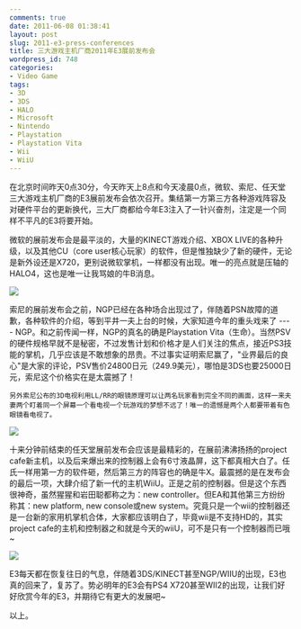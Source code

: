 ```yaml
---
comments: true
date: 2011-06-08 01:38:41
layout: post
slug: 2011-e3-press-conferences
title: 三大游戏主机厂商2011年E3展前发布会
wordpress_id: 748
categories:
- Video Game
tags:
- 3D
- 3DS
- HALO
- Microsoft
- Nintendo
- Playstation
- Playstation Vita
- Wii
- WiiU
---
```


在北京时间昨天0点30分，今天昨天上8点和今天凌晨0点，微软、索尼、任天堂三大游戏主机厂商的E3展前发布会依次召开。集结第一方第三方各种游戏阵容及对硬件平台的更新换代，三大厂商都给今年E3注入了一针兴奋剂，注定是一个同样不平凡的E3将要开始。




微软的展前发布会是最平淡的，大量的KINECT游戏介绍、XBOX LIVE的各种升级，以及其他CU（core user核心玩家）的软件，但是惟独缺少了新的硬件，无论是新外设还是X720，更别说微软掌机，一样都没有出现。唯一的亮点就是压轴的HALO4，这也是唯一让我骂娘的牛B消息。




[![](http://artori.us/wp-content/uploads/2011_e3_microsoft-500x281.jpg)](http://artori.us/2011-e3-press-conferences/2011_e3_microsoft/)




索尼的展前发布会之前，NGP已经在各种场合出现过了，伴随着PSN故障的道歉，各种软件的介绍，等到平井一夫上台的时候，大家知道今年的重头戏来了 ---- NGP。和之前传闻一样，NGP的真名的确是Playstation Vita（生命）。当然PSV的硬件规格早就不是秘密，不过发售计划和价格才是人们关注的焦点，接近PS3技能的掌机，几乎应该是不敢想象的昂贵。不过事实证明索尼赢了，"业界最后的良心"是大家的评论，PSV售价24800日元（249.9美元），哪怕是3DS也要25000日元，索尼这个价格实在是太震撼了！  

	另外索尼公布的3D电视利用LL/RR的眼镜原理可以让两名玩家看到完全不同的画面，这样一来夫妻两个盯着同一个屏幕一个看电视一个玩游戏的梦想不远了！唯一的遗憾是两个人都要带着有色眼镜看电视了。




[![](http://artori.us/wp-content/uploads/2011_e3_sony-500x280.jpg)](http://artori.us/2011-e3-press-conferences/2011_e3_sony/)




十来分钟前结束的任天堂展前发布会应该是最精彩的，在展前沸沸扬扬的project cafe新主机，以及后来爆出来的控制器上会有6寸液晶屏，这下都真相大白了。任氏一样用第一方的软件砸，然后第三方的阵容也的确是牛X。最震撼的是在发布会的最后一项，大肆介绍了新一代的主机WiiU。正是之前的控制器。但是这个东西很神奇，虽然猩猩和岩田聪都称之为：new controller。但EA和其他第三方纷纷称其：new platform, new console或new system。究竟只是一个wii的控制器还是一台新的家用机掌机合体，大家都应该明白了，毕竟wii是不支持HD的，其实project cafe的主机和控制器之和就是今天的wiiU，可不是只有一个控制器而已哦~




[![](http://artori.us/wp-content/uploads/2011_e3_nintendo-500x281.png)](http://artori.us/2011-e3-press-conferences/2011_e3_nintendo/)




E3每天都在恢复往日的气息，伴随着3DS/KINECT甚至NGP/WIIU的出现，E3也真的回来了，复苏了。势必明年的E3会有PS4 X720甚至WII2的出现，让我们好好欣赏今年的E3，并期待它有更大的发展吧~




以上。



